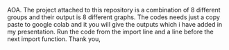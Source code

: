 AOA. The project attached to this repository is a combination of 8 different groups and their output is 8 different graphs.
The codes needs just a copy paste to google colab and it you will give the outputs which i have added in my presentation.
Run the code from the import line and a line before the next import function.
Thank you,
